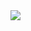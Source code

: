 <img src="https://github.com/MrSweeter/joorney/assets/22725763/62e252c6-03ab-42f3-9075-e6f9ee527c40" />
